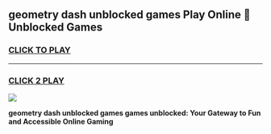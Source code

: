 
## geometry dash unblocked games Play Online 👋 Unblocked Games
<h3>
<a href="https://premium.freeplayer.one?title=geometry_dash_unblocked_games&ref=19F">CLICK TO PLAY</a></h3>
<hr>

<h3>
<a href="https://premium.freeplayer.one?title=geometry_dash_unblocked_games&ref=19F">CLICK 2 PLAY</a>
  
</h3>

<a href="https://premium.freeplayer.one?title=geometry_dash_unblocked_games&ref=19F"><img src="https://clearcache.store/games.png"></a>


**geometry dash unblocked games games unblocked: Your Gateway to Fun and Accessible Online Gaming**
